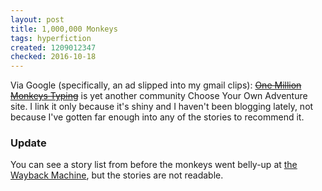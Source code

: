 ```yaml
---
layout: post
title: 1,000,000 Monkeys
tags: hyperfiction
created: 1209012347
checked: 2016-10-18
---
```

Via Google (specifically, an ad slipped into my gmail clips):  [~~One Million Monkeys Typing~~](http://www.1000000monkeys.com/) is yet another community Choose Your Own Adventure site.  I link it only because it's shiny and I haven't been blogging lately, not because I've gotten far enough into any of the stories to recommend it.

### Update

You can see a story list from before the monkeys went belly-up at [the Wayback Machine](https://web.archive.org/web/20100702154813/http://www.1000000monkeys.com/), but the stories are not readable.

